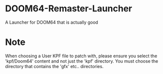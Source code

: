 # DOOM64-Remaster-Launcher
A Launcher for DOOM64 that is actually good

# Note
When choosing a User KPF file to patch with, please ensure you select the 'kpf/Doom64' content and not just the 'kpf' directory.
You must choose the directory that contains the 'gfx' etc..  directories.